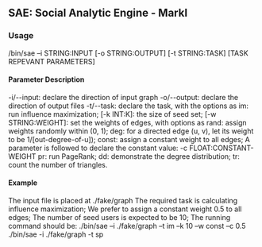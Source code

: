 ## SAE: Social Analytic Engine - MarkI
### Usage
/bin/sae –i STRING:INPUT [-o STRING:OUTPUT] [-t STRING:TASK] [TASK REPEVANT PARAMETERS]

#### Parameter Description
-i/--input: declare the direction of input graph
-o/--output: declare the direction of output files
-t/--task: declare the task, with the options as
im: run influence maximization;
[-k INT:K]: the size of seed set;
[-w STRING:WEIGHT]: set the weights of edges, with options as
rand: assign weights randomly within (0, 1);
deg: for a directed edge (u, v), let its weight to be 1/[out-degree-of-u]);
const: assign a constant weight to all edges;
A parameter is followed to declare the constant value:
-c FLOAT:CONSTANT-WEIGHT
pr: run PageRank;
dd: demonstrate the degree distribution;
tr: count the number of triangles.

#### Example
The input file is placed at ./fake/graph
The required task is calculating influence maximization;
We prefer to assign a constant weight 0.5 to all edges; 
The number of seed users is expected to be 10;
The running command should be:
./bin/sae –i ./fake/graph –t im –k 10 –w const –c 0.5
./bin/sae -i ./fake/graph -t sp
